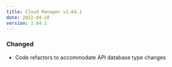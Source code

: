 ```yaml
---
title: Cloud Manager v1.64.1
date: 2022-04-28
version: 1.64.1
---
```


### Changed

- Code refactors to accommodate API database type changes
